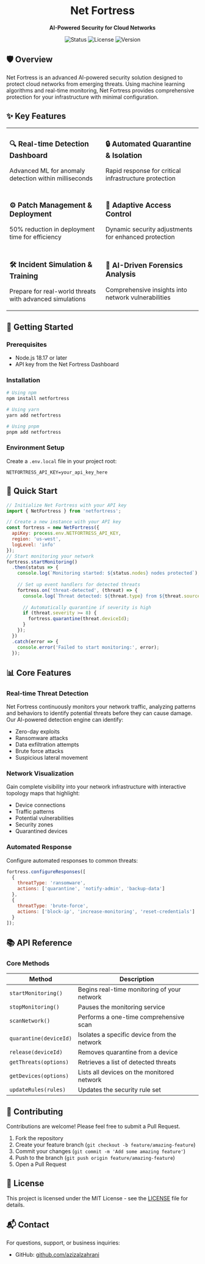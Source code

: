 <div align="center">
  <h1>Net Fortress</h1>
  <p><strong>AI-Powered Security for Cloud Networks</strong></p>
  <p>
    <img src="https://img.shields.io/badge/status-active-success.svg?style=for-the-badge" alt="Status">
    <img src="https://img.shields.io/badge/license-MIT-blue.svg?style=for-the-badge" alt="License">
    <img src="https://img.shields.io/badge/version-1.0.0-orange.svg?style=for-the-badge" alt="Version">
  </p>
</div>

## 🛡️ Overview

Net Fortress is an advanced AI-powered security solution designed to protect cloud networks from emerging threats. Using machine learning algorithms and real-time monitoring, Net Fortress provides comprehensive protection for your infrastructure with minimal configuration.

## ✨ Key Features

<table>
  <tr>
    <td width="50%">
      <h3>🔍 Real-time Detection Dashboard</h3>
      <p>Advanced ML for anomaly detection within milliseconds</p>
    </td>
    <td width="50%">
      <h3>🔒 Automated Quarantine & Isolation</h3>
      <p>Rapid response for critical infrastructure protection</p>
    </td>
  </tr>
  <tr>
    <td width="50%">
      <h3>⚙️ Patch Management & Deployment</h3>
      <p>50% reduction in deployment time for efficiency</p>
    </td>
    <td width="50%">
      <h3>🔑 Adaptive Access Control</h3>
      <p>Dynamic security adjustments for enhanced protection</p>
    </td>
  </tr>
  <tr>
    <td width="50%">
      <h3>🛠️ Incident Simulation & Training</h3>
      <p>Prepare for real-world threats with advanced simulations</p>
    </td>
    <td width="50%">
      <h3>🧠 AI-Driven Forensics Analysis</h3>
      <p>Comprehensive insights into network vulnerabilities</p>
    </td>
  </tr>
</table>

## 🚀 Getting Started

### Prerequisites

- Node.js 18.17 or later
- API key from the Net Fortress Dashboard

### Installation

```bash
# Using npm
npm install netfortress

# Using yarn
yarn add netfortress

# Using pnpm
pnpm add netfortress
```


### Environment Setup

Create a `.env.local` file in your project root:

```plaintext
NETFORTRESS_API_KEY=your_api_key_here
```

## 📖 Quick Start

```javascript
// Initialize Net Fortress with your API key
import { NetFortress } from 'netfortress';

// Create a new instance with your API key
const fortress = new NetFortress({
  apiKey: process.env.NETFORTRESS_API_KEY,
  region: 'us-west',
  logLevel: 'info'
});
// Start monitoring your network
fortress.startMonitoring()
  .then(status => {
    console.log(`Monitoring started: ${status.nodes} nodes protected`);
    
    // Set up event handlers for detected threats
    fortress.on('threat-detected', (threat) => {
      console.log(`Threat detected: ${threat.type} from ${threat.source}`);
      
      // Automatically quarantine if severity is high
      if (threat.severity >= 8) {
        fortress.quarantine(threat.deviceId);
      }
    });
  })
  .catch(error => {
    console.error('Failed to start monitoring:', error);
  });
```

## 📊 Core Features

### Real-time Threat Detection

Net Fortress continuously monitors your network traffic, analyzing patterns and behaviors to identify potential threats before they can cause damage. Our AI-powered detection engine can identify:

- Zero-day exploits
- Ransomware attacks
- Data exfiltration attempts
- Brute force attacks
- Suspicious lateral movement


### Network Visualization

Gain complete visibility into your network infrastructure with interactive topology maps that highlight:

- Device connections
- Traffic patterns
- Potential vulnerabilities
- Security zones
- Quarantined devices


### Automated Response

Configure automated responses to common threats:

```javascript
fortress.configureResponses([
  {
    threatType: 'ransomware',
    actions: ['quarantine', 'notify-admin', 'backup-data']
  },
  {
    threatType: 'brute-force',
    actions: ['block-ip', 'increase-monitoring', 'reset-credentials']
  }
]);
```

## 📚 API Reference

### Core Methods

| Method | Description
|-----|-----
| `startMonitoring()` | Begins real-time monitoring of your network
| `stopMonitoring()` | Pauses the monitoring service
| `scanNetwork()` | Performs a one-time comprehensive scan
| `quarantine(deviceId)` | Isolates a specific device from the network
| `release(deviceId)` | Removes quarantine from a device
| `getThreats(options)` | Retrieves a list of detected threats
| `getDevices(options)` | Lists all devices on the monitored network
| `updateRules(rules)` | Updates the security rule set


## 🤝 Contributing

Contributions are welcome! Please feel free to submit a Pull Request.

1. Fork the repository
2. Create your feature branch (`git checkout -b feature/amazing-feature`)
3. Commit your changes (`git commit -m 'Add some amazing feature'`)
4. Push to the branch (`git push origin feature/amazing-feature`)
5. Open a Pull Request


## 📝 License

This project is licensed under the MIT License - see the [LICENSE](LICENSE) file for details.

## 📬 Contact

For questions, support, or business inquiries:

- GitHub: [github.com/azizalzahrani](https://github.com/azizalzahrani)
